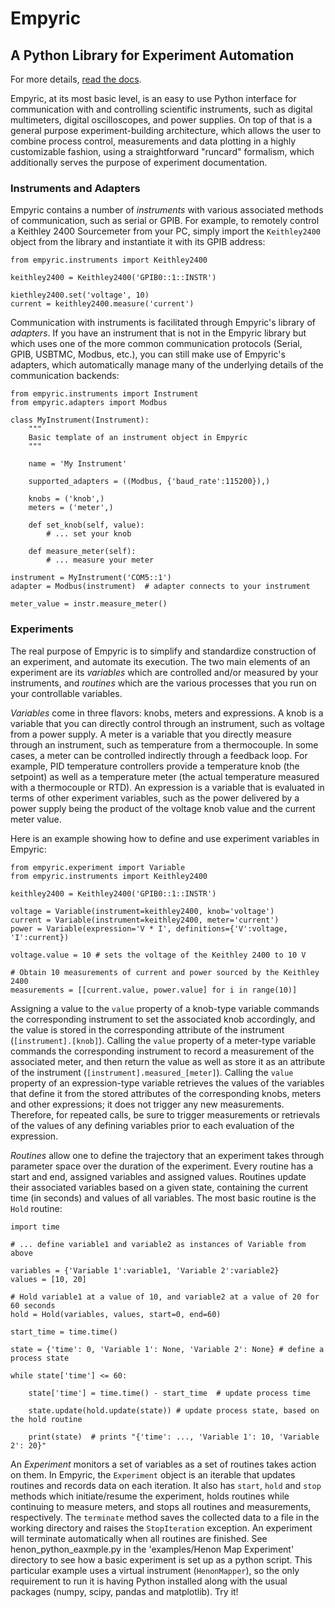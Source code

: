 # Empyric 
## A Python Library for Experiment Automation

For more details, [read the docs](https://empyric.readthedocs.io/en/latest/).

Empyric, at its most basic level, is an easy to use Python interface for communication with and controlling scientific instruments, such as digital multimeters, digital oscilloscopes, and power supplies. On top of that is a general purpose experiment-building architecture, which allows the user to combine process control, measurements and data plotting in a highly customizable fashion, using a straightforward "runcard" formalism, which additionally serves the purpose of experiment documentation.

### Instruments and Adapters

Empyric contains a number of *instruments* with various associated methods of communication, such as serial or GPIB. For example, to remotely control a Keithley 2400 Sourcemeter from your PC, simply import the `Keithley2400` object from the library and instantiate it with its GPIB address:

```
from empyric.instruments import Keithley2400

keithley2400 = Keithley2400('GPIB0::1::INSTR')

kiethley2400.set('voltage', 10)
current = keithley2400.measure('current')
```

Communication with instruments is facilitated through Empyric's library of *adapters*. If you have an instrument that is not in the Empyric library but which uses one of the more common communication protocols (Serial, GPIB, USBTMC, Modbus, etc.), you can still make use of Empyric's adapters, which automatically manage many of the underlying details of the communication backends:

```
from empyric.instruments import Instrument
from empyric.adapters import Modbus

class MyInstrument(Instrument):
	"""
	Basic template of an instrument object in Empyric
	"""

	name = 'My Instrument'
	
	supported_adapters = ((Modbus, {'baud_rate':115200}),)
	
	knobs = ('knob',)
	meters = ('meter',)
	
	def set_knob(self, value):
		# ... set your knob
	
	def measure_meter(self):
		# ... measure your meter
	
instrument = MyInstrument('COM5::1')
adapter = Modbus(instrument)  # adapter connects to your instrument

meter_value = instr.measure_meter()

```

### Experiments

The real purpose of Empyric is to simplify and standardize construction of an experiment, and automate its execution. The two main elements of an experiment are its *variables* which are controlled and/or measured by your instruments, and *routines* which are the various processes that you run on your controllable variables.

*Variables* come in three flavors: knobs, meters and expressions. A knob is a variable that you can directly control through an instrument, such as voltage from a power supply. A meter is a variable that you directly measure through an instrument, such as temperature from a thermocouple. In some cases, a meter can be controlled indirectly through a feedback loop. For example, PID temperature controllers provide a temperature knob (the setpoint) as well as a temperature meter (the actual temperature measured with a thermocouple or RTD). An expression is a variable that is evaluated in terms of other experiment variables, such as the power delivered by a power supply being the product of the voltage knob value and the current meter value.

Here is an example showing how to define and use experiment variables in Empyric:
```
from empyric.experiment import Variable
from empyric.instruments import Keithley2400

keithley2400 = Keithley2400('GPIB0::1::INSTR')

voltage = Variable(instrument=keithley2400, knob='voltage')
current = Variable(instrument=keithley2400, meter='current')
power = Variable(expression='V * I', definitions={'V':voltage, 'I':current})

voltage.value = 10 # sets the voltage of the Keithley 2400 to 10 V

# Obtain 10 measurements of current and power sourced by the Keithley 2400
measurements = [[current.value, power.value] for i in range(10)]
```
Assigning a value to the `value` property of a knob-type variable commands the corresponding instrument to set the associated knob accordingly, and the value is stored in the corresponding attribute of the instrument (`[instrument].[knob]`). Calling the `value` property of a meter-type variable commands the corresponding instrument to record a measurement of the associated meter, and then return the value as well as store it as an attribute of the instrument  (`[instrument].measured_[meter]`). Calling the `value` property of an expression-type variable retrieves the values of the variables that define it from the stored attributes of the corresponding knobs, meters and other expressions; it does not trigger any new measurements. Therefore, for repeated calls, be sure to trigger measurements or retrievals of the values of any defining variables prior to each evaluation of the expression.

*Routines* allow one to define the trajectory that an experiment takes through parameter space over the duration of the experiment. Every routine has a start and end, assigned variables and assigned values. Routines update their associated variables based on a given state, containing the current time (in seconds) and values of all variables. The most basic routine is the `Hold` routine:
```
import time

# ... define variable1 and variable2 as instances of Variable from above

variables = {'Variable 1':variable1, 'Variable 2':variable2}
values = [10, 20]

# Hold variable1 at a value of 10, and variable2 at a value of 20 for 60 seconds
hold = Hold(variables, values, start=0, end=60)

start_time = time.time()

state = {'time': 0, 'Variable 1': None, 'Variable 2': None} # define a process state

while state['time'] <= 60:
	
	state['time'] = time.time() - start_time  # update process time
	
	state.update(hold.update(state)) # update process state, based on the hold routine
	
	print(state)  # prints "{'time': ..., 'Variable 1': 10, 'Variable 2': 20}"
```

An *Experiment* monitors a set of variables as a set of routines takes action on them. In Empyric, the `Experiment` object is an iterable that updates routines and records data on each iteration. It also has `start`, `hold` and `stop` methods which initiate/resume the experiment, holds routines while continuing to measure meters, and stops all routines and measurements, respectively. The `terminate` method saves the collected data to a file in the working directory and raises the `StopIteration` exception. An experiment will terminate automatically when all routines are finished. See henon_python_eaxmple.py in the 'examples/Henon Map Experiment' directory to see how a basic experiment is set up as a python script. This particular example uses a virtual instrument (`HenonMapper`), so the only requirement to run it is having Python installed along with the usual packages (numpy, scipy, pandas and matplotlib). Try it!